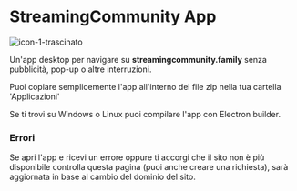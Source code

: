 # StreamingCommunity App

![icon-1-_trascinato_](https://github.com/user-attachments/assets/6ab8b6fc-9cd8-4391-94b7-6a268a57a2eb)

Un'app desktop per navigare su **streamingcommunity.family** senza pubblicità, pop-up o altre interruzioni. 

Puoi copiare semplicemente l'app all'interno del file zip nella tua cartella 'Applicazioni'

Se ti trovi su Windows o Linux puoi compilare l'app con Electron builder.

### Errori
Se apri l'app e ricevi un errore oppure ti accorgi che il sito non è più disponibile controlla questa pagina (puoi anche creare una richiesta), sarà aggiornata in base al cambio del dominio del sito.
